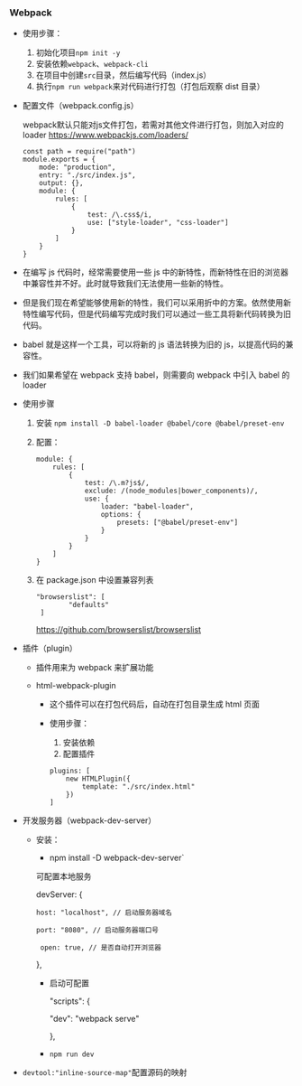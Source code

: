 ### Webpack

- 使用步骤：

  1. 初始化项目`npm init -y`
  2. 安装依赖`webpack`、`webpack-cli`
  3. 在项目中创建`src`目录，然后编写代码（index.js）
  4. 执行`npm run webpack`来对代码进行打包（打包后观察 dist 目录）

- 配置文件（webpack.config.js）

  webpack默认只能对js文件打包，若需对其他文件进行打包，则加入对应的loader	https://www.webpackjs.com/loaders/

  ```
  const path = require("path")
  module.exports = {
      mode: "production",
      entry: "./src/index.js",
      output: {},
      module: {
          rules: [
              {
                  test: /\.css$/i,
                  use: ["style-loader", "css-loader"]
              }
          ]
      }
  }
  ```

  

- 在编写 js 代码时，经常需要使用一些 js 中的新特性，而新特性在旧的浏览器中兼容性并不好。此时就导致我们无法使用一些新的特性。

- 但是我们现在希望能够使用新的特性，我们可以采用折中的方案。依然使用新特性编写代码，但是代码编写完成时我们可以通过一些工具将新代码转换为旧代码。

- babel 就是这样一个工具，可以将新的 js 语法转换为旧的 js，以提高代码的兼容性。

- 我们如果希望在 webpack 支持 babel，则需要向 webpack 中引入 babel 的 loader

- 使用步骤

  1. 安装 `npm install -D babel-loader @babel/core @babel/preset-env`

  2. 配置：

     ```
     module: {
         rules: [
             {
                 test: /\.m?js$/,
                 exclude: /(node_modules|bower_components)/,
                 use: {
                     loader: "babel-loader",
                     options: {
                         presets: ["@babel/preset-env"]
                     }
                 }
             }
         ]
     }
     ```

     

  3. 在 package.json 中设置兼容列表

     ```
     "browserslist": [
             "defaults"
      ]
     ```

     

     https://github.com/browserslist/browserslist

- 插件（plugin）

  - 插件用来为 webpack 来扩展功能

  - html-webpack-plugin

    - 这个插件可以在打包代码后，自动在打包目录生成 html 页面

    - 使用步骤：

      1. 安装依赖
      2. 配置插件

      ```
      plugins: [
          new HTMLPlugin({
              template: "./src/index.html"
          })
      ]
      ```

      

- 开发服务器（webpack-dev-server）

  - 安装：

    - npm install  -D webpack-dev-server`

    可配置本地服务

     devServer: {

      	host: "localhost", // 启动服务器域名

      	port: "8080", // 启动服务器端口号

     	 open: true, // 是否自动打开浏览器

     },

    - 启动可配置

      "scripts": {

        "dev": "webpack serve"

       },

    - `npm run dev`

- `devtool:"inline-source-map"`配置源码的映射